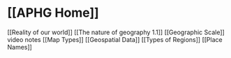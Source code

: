 # [[APHG Home]]

 [[Reality of our world]]
 [[The nature of geography 1.1]]
 [[Geographic Scale]] video notes
 [[Map Types]]
 [[Geospatial Data]]
 [[Types of Regions]]
 [[Place Names]]

